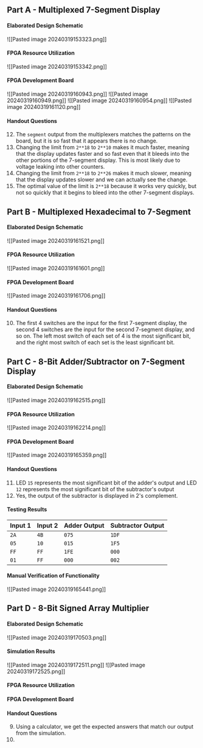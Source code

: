## Part A - Multiplexed 7-Segment Display
#### Elaborated Design Schematic
![[Pasted image 20240319153323.png]]

#### FPGA Resource Utilization
![[Pasted image 20240319153342.png]]

#### FPGA Development Board
![[Pasted image 20240319160943.png]]
![[Pasted image 20240319160949.png]]
![[Pasted image 20240319160954.png]]
![[Pasted image 20240319161120.png]]

#### Handout Questions
12. The `segment` output from the multiplexers matches the patterns on the board, but it is so fast that it appears there is no change.
13. Changing the limit from `2**18` to `2**10` makes it much faster, meaning that the display updates faster and so fast even that it bleeds into the other portions of the 7-segment display. This is most likely due to voltage leaking into other counters.
14. Changing the limit from `2**18` to `2**26` makes it much slower, meaning that the display updates slower and we can actually see the change.
15. The optimal value of the limit is `2**18` because it works very quickly, but not so quickly that it begins to bleed into the other 7-segment displays.

## Part B - Multiplexed Hexadecimal to 7-Segment
#### Elaborated Design Schematic
![[Pasted image 20240319161521.png]]
#### FPGA Resource Utilization
![[Pasted image 20240319161601.png]]
#### FPGA Development Board
![[Pasted image 20240319161706.png]]

#### Handout Questions
10. The first 4 switches are the input for the first 7-segment display, the second 4 switches are the input for the second 7-segment display, and so on. The left most switch of each set of 4 is the most significant bit, and the right most switch of each set is the least significant bit.

## Part C - 8-Bit Adder/Subtractor on 7-Segment Display
#### Elaborated Design Schematic
![[Pasted image 20240319162515.png]]
#### FPGA Resource Utilization
![[Pasted image 20240319162214.png]]
#### FPGA Development Board
![[Pasted image 20240319165359.png]]
#### Handout Questions
11.  LED `15` represents the most significant bit of the adder's output and LED `12` represents the most significant bit of the subtractor's output
12. Yes, the output of the subtractor is displayed in 2's complement.
#### Testing Results

| Input 1 | Input 2 | Adder Output | Subtractor Output |
| ------- | ------- | ------------ | ----------------- |
| `2A`    | `4B`    | `075`        | `1DF`             |
| `05`    | `10`    | `015`        | `1F5`             |
| `FF`    | `FF`    | `1FE`        | `000`             |
| `01`    | `FF`    | `000`        | `002`             |

#### Manual Verification of Functionality
![[Pasted image 20240319165441.png]]
## Part D - 8-Bit Signed Array Multiplier
#### Elaborated Design Schematic
![[Pasted image 20240319170503.png]]
#### Simulation Results
![[Pasted image 20240319172511.png]]
![[Pasted image 20240319172525.png]]
#### FPGA Resource Utilization

#### FPGA Development Board

#### Handout Questions
9. Using a calculator, we get the expected answers that match our output from the simulation.
16. 
